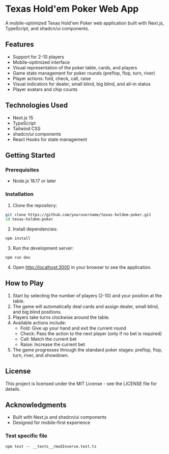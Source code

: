 # Texas Hold'em Poker Web App

A mobile-optimized Texas Hold'em Poker web application built with Next.js, TypeScript, and shadcn/ui components.

## Features

- Support for 2-10 players
- Mobile-optimized interface
- Visual representation of the poker table, cards, and players
- Game state management for poker rounds (preflop, flop, turn, river)
- Player actions: fold, check, call, raise
- Visual indicators for dealer, small blind, big blind, and all-in status
- Player avatars and chip counts

## Technologies Used

- Next.js 15
- TypeScript
- Tailwind CSS
- shadcn/ui components
- React Hooks for state management

## Getting Started

### Prerequisites

- Node.js 18.17 or later

### Installation

1. Clone the repository:
```bash
git clone https://github.com/yourusername/texas-holdem-poker.git
cd texas-holdem-poker
```

2. Install dependencies:
```bash
npm install
```

3. Run the development server:
```bash
npm run dev
```

4. Open [http://localhost:3000](http://localhost:3000) in your browser to see the application.

## How to Play

1. Start by selecting the number of players (2-10) and your position at the table.
2. The game will automatically deal cards and assign dealer, small blind, and big blind positions.
3. Players take turns clockwise around the table.
4. Available actions include:
   - Fold: Give up your hand and exit the current round
   - Check: Pass the action to the next player (only if no bet is required)
   - Call: Match the current bet
   - Raise: Increase the current bet
5. The game progresses through the standard poker stages: preflop, flop, turn, river, and showdown.

## License

This project is licensed under the MIT License - see the LICENSE file for details.

## Acknowledgments

- Built with Next.js and shadcn/ui components
- Designed for mobile-first experience


### Test specific file
```npm test -- __tests__/modInverse.test.ts```